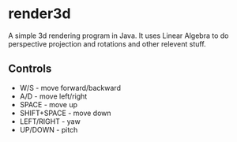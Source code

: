 # render3d
A simple 3d rendering program in Java. It uses Linear Algebra to do perspective projection and rotations and other relevent stuff.


## Controls
* W/S - move forward/backward
* A/D - move left/right
* SPACE - move up
* SHIFT+SPACE - move down
* LEFT/RIGHT - yaw
* UP/DOWN - pitch
